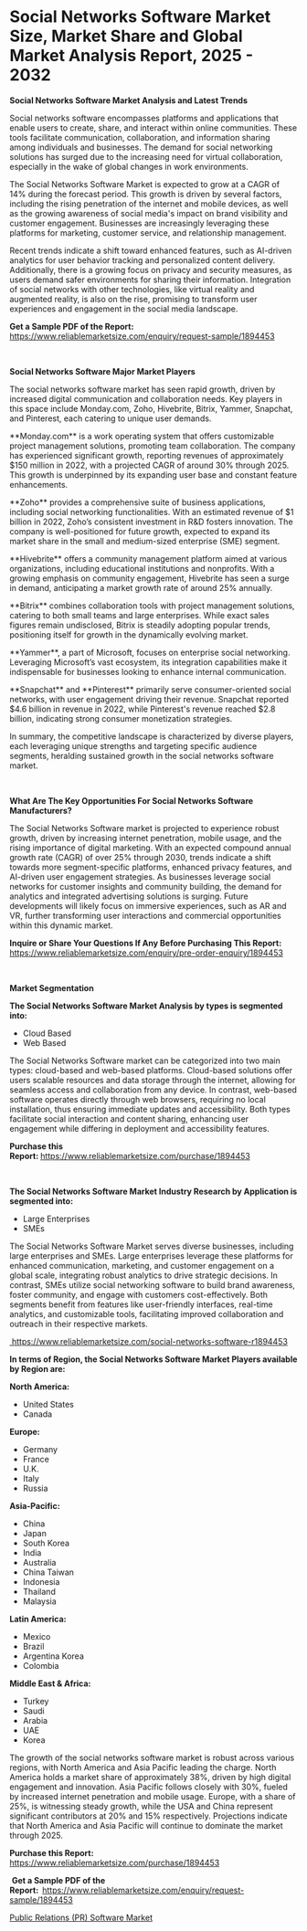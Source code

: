 <p><h1>Social Networks Software Market Size, Market Share and Global Market Analysis Report, 2025 - 2032</h1></p><p><strong>Social Networks Software Market Analysis and Latest Trends</strong></p>
<p><p>Social networks software encompasses platforms and applications that enable users to create, share, and interact within online communities. These tools facilitate communication, collaboration, and information sharing among individuals and businesses. The demand for social networking solutions has surged due to the increasing need for virtual collaboration, especially in the wake of global changes in work environments.</p><p>The Social Networks Software Market is expected to grow at a CAGR of 14% during the forecast period. This growth is driven by several factors, including the rising penetration of the internet and mobile devices, as well as the growing awareness of social media's impact on brand visibility and customer engagement. Businesses are increasingly leveraging these platforms for marketing, customer service, and relationship management.</p><p>Recent trends indicate a shift toward enhanced features, such as AI-driven analytics for user behavior tracking and personalized content delivery. Additionally, there is a growing focus on privacy and security measures, as users demand safer environments for sharing their information. Integration of social networks with other technologies, like virtual reality and augmented reality, is also on the rise, promising to transform user experiences and engagement in the social media landscape.</p></p>
<p><strong>Get a Sample PDF of the Report:&nbsp;</strong> <a href="https://www.reliablemarketsize.com/enquiry/request-sample/1894453?utm_campaign=1845&utm_medium=2&utm_source=Github&utm_content=ia&utm_term=14012025&utm_id=social-networks-software">https://www.reliablemarketsize.com/enquiry/request-sample/1894453</a></p>
<p>&nbsp;</p>
<p><strong>Social Networks Software Major Market Players</strong></p>
<p><p>The social networks software market has seen rapid growth, driven by increased digital communication and collaboration needs. Key players in this space include Monday.com, Zoho, Hivebrite, Bitrix, Yammer, Snapchat, and Pinterest, each catering to unique user demands.</p><p>**Monday.com** is a work operating system that offers customizable project management solutions, promoting team collaboration. The company has experienced significant growth, reporting revenues of approximately $150 million in 2022, with a projected CAGR of around 30% through 2025. This growth is underpinned by its expanding user base and constant feature enhancements.</p><p>**Zoho** provides a comprehensive suite of business applications, including social networking functionalities. With an estimated revenue of $1 billion in 2022, Zoho’s consistent investment in R&D fosters innovation. The company is well-positioned for future growth, expected to expand its market share in the small and medium-sized enterprise (SME) segment.</p><p>**Hivebrite** offers a community management platform aimed at various organizations, including educational institutions and nonprofits. With a growing emphasis on community engagement, Hivebrite has seen a surge in demand, anticipating a market growth rate of around 25% annually.</p><p>**Bitrix** combines collaboration tools with project management solutions, catering to both small teams and large enterprises. While exact sales figures remain undisclosed, Bitrix is steadily adopting popular trends, positioning itself for growth in the dynamically evolving market.</p><p>**Yammer**, a part of Microsoft, focuses on enterprise social networking. Leveraging Microsoft’s vast ecosystem, its integration capabilities make it indispensable for businesses looking to enhance internal communication.</p><p>**Snapchat** and **Pinterest** primarily serve consumer-oriented social networks, with user engagement driving their revenue. Snapchat reported $4.6 billion in revenue in 2022, while Pinterest's revenue reached $2.8 billion, indicating strong consumer monetization strategies.</p><p>In summary, the competitive landscape is characterized by diverse players, each leveraging unique strengths and targeting specific audience segments, heralding sustained growth in the social networks software market.</p></p>
<p>&nbsp;</p>
<p><strong>What Are The Key Opportunities For Social Networks Software Manufacturers?</strong></p>
<p><p>The Social Networks Software market is projected to experience robust growth, driven by increasing internet penetration, mobile usage, and the rising importance of digital marketing. With an expected compound annual growth rate (CAGR) of over 25% through 2030, trends indicate a shift towards more segment-specific platforms, enhanced privacy features, and AI-driven user engagement strategies. As businesses leverage social networks for customer insights and community building, the demand for analytics and integrated advertising solutions is surging. Future developments will likely focus on immersive experiences, such as AR and VR, further transforming user interactions and commercial opportunities within this dynamic market.</p></p>
<p><strong>Inquire or Share Your Questions If Any Before Purchasing This Report:</strong> <a href="https://www.reliablemarketsize.com/enquiry/pre-order-enquiry/1894453?utm_campaign=1845&utm_medium=2&utm_source=Github&utm_content=ia&utm_term=14012025&utm_id=social-networks-software">https://www.reliablemarketsize.com/enquiry/pre-order-enquiry/1894453</a></p>
<p>&nbsp;</p>
<p><strong>Market Segmentation</strong></p>
<p><strong>The Social Networks Software Market Analysis by types is segmented into:</strong></p>
<p><ul><li>Cloud Based</li><li>Web Based</li></ul></p>
<p><p>The Social Networks Software market can be categorized into two main types: cloud-based and web-based platforms. Cloud-based solutions offer users scalable resources and data storage through the internet, allowing for seamless access and collaboration from any device. In contrast, web-based software operates directly through web browsers, requiring no local installation, thus ensuring immediate updates and accessibility. Both types facilitate social interaction and content sharing, enhancing user engagement while differing in deployment and accessibility features.</p></p>
<p><strong>Purchase this Report:&nbsp;</strong><a href="https://www.reliablemarketsize.com/purchase/1894453?utm_campaign=1845&utm_medium=2&utm_source=Github&utm_content=ia&utm_term=14012025&utm_id=social-networks-software">https://www.reliablemarketsize.com/purchase/1894453</a></p>
<p>&nbsp;</p>
<p><strong>The Social Networks Software Market Industry Research by Application is segmented into:</strong></p>
<p><ul><li>Large Enterprises</li><li>SMEs</li></ul></p>
<p><p>The Social Networks Software Market serves diverse businesses, including large enterprises and SMEs. Large enterprises leverage these platforms for enhanced communication, marketing, and customer engagement on a global scale, integrating robust analytics to drive strategic decisions. In contrast, SMEs utilize social networking software to build brand awareness, foster community, and engage with customers cost-effectively. Both segments benefit from features like user-friendly interfaces, real-time analytics, and customizable tools, facilitating improved collaboration and outreach in their respective markets.</p></p>
<p><a href="https://www.reliablemarketsize.com/social-networks-software-r1894453?utm_campaign=1845&utm_medium=2&utm_source=Github&utm_content=ia&utm_term=14012025&utm_id=social-networks-software">&nbsp;https://www.reliablemarketsize.com/social-networks-software-r1894453</a></p>
<p><strong>In terms of Region, the Social Networks Software Market Players available by Region are:</strong></p>
<p>
    <p> <strong> North America: </strong>
        <ul>
            <li>United States</li>
            <li>Canada</li>
        </ul>
        </p> 
    <p> <strong> Europe: </strong>
        <ul>
            <li>Germany</li>
            <li>France</li>
            <li>U.K.</li>
            <li>Italy</li>
            <li>Russia</li>
        </ul>
        </p> 
    <p> <strong> Asia-Pacific: </strong>
        <ul>
            <li>China</li>
            <li>Japan</li>
            <li>South Korea</li>
            <li>India</li>
            <li>Australia</li>
            <li>China Taiwan</li>
            <li>Indonesia</li>
            <li>Thailand</li>
            <li>Malaysia</li>
        </ul>
        </p> 
    <p> <strong> Latin America: </strong>
        <ul>
            <li>Mexico</li>
            <li>Brazil</li>
            <li>Argentina Korea</li>
            <li>Colombia</li>
        </ul>
        </p> 
    <p> <strong> Middle East & Africa: </strong>
        <ul>
            <li>Turkey</li>
            <li>Saudi</li>
            <li>Arabia</li>
            <li>UAE</li>
            <li>Korea</li>
        </ul>
    </p>
    </p>
<p><p>The growth of the social networks software market is robust across various regions, with North America and Asia Pacific leading the charge. North America holds a market share of approximately 38%, driven by high digital engagement and innovation. Asia Pacific follows closely with 30%, fueled by increased internet penetration and mobile usage. Europe, with a share of 25%, is witnessing steady growth, while the USA and China represent significant contributors at 20% and 15% respectively. Projections indicate that North America and Asia Pacific will continue to dominate the market through 2025.</p></p>
<p><strong>Purchase this Report: </strong><a href="https://www.reliablemarketsize.com/purchase/1894453?utm_campaign=1845&utm_medium=2&utm_source=Github&utm_content=ia&utm_term=14012025&utm_id=social-networks-software">https://www.reliablemarketsize.com/purchase/1894453</a></p>
<p>&nbsp;<strong>Get a Sample PDF of the Report:&nbsp;&nbsp;</strong><a href="https://www.reliablemarketsize.com/enquiry/request-sample/1894453?utm_campaign=1845&utm_medium=2&utm_source=Github&utm_content=ia&utm_term=14012025&utm_id=social-networks-software">https://www.reliablemarketsize.com/enquiry/request-sample/1894453</a></p>
<p><strong></strong></p>
<p><p><a href="https://github.com/RickHolmes3/Market-Research-Report-List-7/blob/main/public-relations-pr-software-market.md?utm_campaign=1845&utm_medium=2&utm_source=Github&utm_content=ia&utm_term=14012025&utm_id=social-networks-software">Public Relations (PR) Software Market</a></p></p>